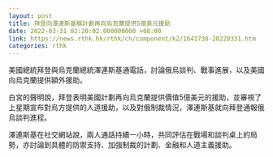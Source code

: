 ```yaml
---
layout: post
title: 拜登向澤連斯基稱計劃再向烏克蘭提供5億美元援助
date: 2022-03-31 02:20:02.000000000 +08:00
link: https://news.rthk.hk/rthk/ch/component/k2/1641738-20220331.htm
categories: rthk
---
```


美國總統拜登與烏克蘭總統澤連斯基通電話，討論俄烏談判、戰事進展，以及美國向烏克蘭提供額外援助。

白宮的聲明說，拜登表明美國計劃再向烏克蘭提供價值5億美元的援助，並審視了上星期宣布對烏方提供的人道援助，以及對俄制裁情況，澤連斯基就向拜登通報俄烏談判進程。

澤連斯基在社交網站說，兩人通話持續一小時，共同評估在戰場和談判桌上的局勢，亦討論到具體的防禦支持、加強制裁的計劃、金融和人道主義援助。

